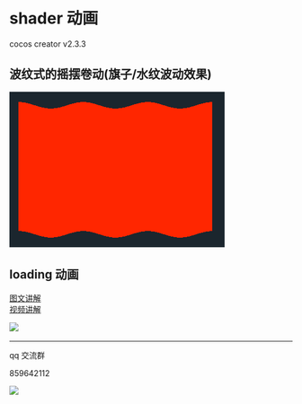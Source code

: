 
# shader 动画


cocos creator v2.3.3  

## 波纹式的摇摆卷动(旗子/水纹波动效果)

![](./../img/shader_animation_sin.gif)  


## loading 动画

[图文讲解](https://mp.weixin.qq.com/s/QhKzmtpwiQgOzsGPcBHSJQ)   
[视频讲解](https://b23.tv/BV1eg4y1873u)   

![](./../img/shader_animation.gif)  


---

qq 交流群

859642112

![](./../img/about.jpg)